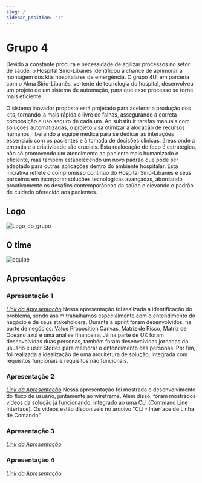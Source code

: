 ```yaml
---
slug: /
sidebar_position: "1"
---
```

# Grupo 4
Devido à constante procura e necessidade de agilizar processos no setor de saúde, o Hospital Sírio-Libanês identificou a chance de aprimorar a montagem dos kits hospitalares de emergência. O grupo 4U, em parceria com o Alma Sírio-Libanês, vertente de tecnologia do hospital, desenvolveu um projeto de um sistema de automação, para que esse processo se torne mais eficiente. 

O sistema inovador proposto está projetado para acelerar a produção dos kits, tornando-a mais rápida e livre de falhas, assegurando a correta composição e uso seguro de cada um. Ao substituir tarefas manuais com soluções automatizadas, o projeto visa otimizar a alocação de recursos humanos, liberando a equipe médica para se dedicar às interações essenciais com os pacientes e à tomada de decisões clínicas, áreas onde a empatia e a criatividade são cruciais. Esta realocação de foco é estratégica, não só promovendo um atendimento ao paciente mais humanizado e eficiente, mas também estabelecendo um novo padrão que pode ser adaptado para outras aplicações dentro do ambiente hospitalar. Esta iniciativa reflete o compromisso contínuo do Hospital Sírio-Libanês e seus parceiros em incorporar soluções tecnológicas avançadas, abordando proativamente os desafios contemporâneos da saúde e elevando o padrão de cuidado oferecido aos pacientes.

## Logo
![Logo_do_grupo](/img/apresentacao1/1.png)

## O time

![equipe](/img/nosso-time.png)

## Apresentações

### Apresentação 1 
*[Link da Apresentação](https://www.canva.com/design/DAF85Ckz8DI/MxIn38ARbo542v3Z3vxKSg/view?utm_content=DAF85Ckz8DI&utm_campaign=designshare&utm_medium=link&utm_source=editor)*
Nessa apresentação foi realizada a identificação do problema, sendo assim trabalhamos especialmente com o entendimento do negócio e de seus stakeholders. Durante a sprint foram desenvolvidos, na parte de negócios: Value Proposition Canvas, Matriz de Risco, Matriz de Oceano azul e uma análise financeira. Já na parte de UX foram desenvolvidas duas personas, também foram desenvolvidas jornadas do usuário e user Stories para melhorar o entendimento das personas. Por fim, foi realizada a idealização de uma arquitetura de solução, integrada com requisitos funcionais e requisitos não funcionais.  

### Apresentação 2 
*[Link da Apresentação](https://www.canva.com/design/DAF-AQ4RheE/ggb-ee-xurrqUNH54pyqrQ/view?utm_content=DAF-AQ4RheE&utm_campaign=designshare&utm_medium=link&utm_source=editor)*
Nessa apresentação foi mostrada o desenvolvimento do fluxo de usuário, juntamente ao wireframe. Além disso, foram mostrados vídeos da solução já funcionando, integrado ao uma CLI (Command Line Interface). Os vídeos estão disponíveis no arquivo "CLI - Interface de Linha de Comando".

### Apresentação 3
*[Link da Apresentação](https://www.canva.com/design/DAGB4l3HnfU/KSW6OIkmQ9mgHsKT1P7Cag/view?utm_content=DAGB4l3HnfU&utm_campaign=designshare&utm_medium=link&utm_source=editor)*

### Apresentação 4
*[Link da Apresentação](https://www.canva.com/design/DAF_g2Y7nxE/IpGfsajTIr8qMa67sJFN0g/view?utm_content=DAF_g2Y7nxE&utm_campaign=designshare&utm_medium=link&utm_source=editor)*
